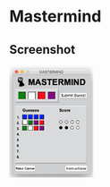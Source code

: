 # Mastermind

## Screenshot
<img src="https://github.com/kuoalan/Mastermind/blob/main/images/mastermind_screenshot.png" width="150">
